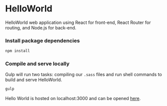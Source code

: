 # HelloWorld

HelloWorld web application using React for front-end, React Router for routing, and Node.js for back-end.


### Install package dependencies

```sh
npm install
```


### Compile and serve locally

Gulp will run two tasks: compiling our `.sass` files and run shell commands to build and serve HelloWorld.

```sh
gulp
```

Hello World is hosted on localhost:3000 and can be opened [here](localhost:3000).
